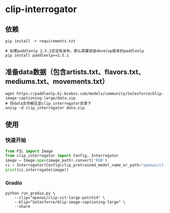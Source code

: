# clip-interrogator

## 依赖
```shell
pip install -r requirements.txt

# 如果paddlenlp 2.5.1还没有发布，那么需要安装develop版本的paddlenlp
pip install paddlenlp>=2.5.1
```
## 准备data数据（包含artists.txt、flavors.txt、mediums.txt、movements.txt）
```shell
wget https://paddlenlp.bj.bcebos.com/models/community/Salesforce/blip-image-captioning-large/data.zip
# 将data文件解压至clip_interrogator目录下
unzip -d clip_interrogator data.zip
```

## 使用
### 快速开始
```python
from PIL import Image
from clip_interrogator import Config, Interrogator
image = Image.open(image_path).convert('RGB')
ci = Interrogator(Config(clip_pretrained_model_name_or_path="openai/clip-vit-large-patch14"))
print(ci.interrogate(image))
```

### Gradio
```shell
python run_gradio.py \
    --clip="openai/clip-vit-large-patch14" \
    --blip="Salesforce/blip-image-captioning-large" \
    --share
```
